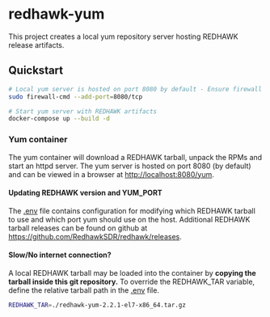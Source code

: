 redhawk-yum
===============
This project creates a local yum repository server hosting REDHAWK release artifacts.


Quickstart
----------
```bash
# Local yum server is hosted on port 8080 by default - Ensure firewall allows http on 8080
sudo firewall-cmd --add-port=8080/tcp

# Start yum server with REDHAWK artifacts
docker-compose up --build -d
```

### Yum container
The yum container will download a REDHAWK tarball, unpack the RPMs and start an httpd server.
The yum server is hosted on port 8080 (by default) and can be viewed in a browser at 
[http://localhost:8080/yum](http://localhost:8080/yum).


#### Updating REDHAWK version and YUM_PORT
The [.env](.env) file contains configuration for modifying which REDHAWK tarball to use and which port
yum should use on the host.
Additional REDHAWK tarball releases can be found on github at <https://github.com/RedhawkSDR/redhawk/releases>.


#### Slow/No internet connection?
A local REDHAWK tarball may be loaded into the container by **copying the tarball inside this git repository.**
To override the REDHAWK_TAR variable, define the relative tarball path in the [.env](.env) file.
```bash
REDHAWK_TAR=./redhawk-yum-2.2.1-el7-x86_64.tar.gz
```
